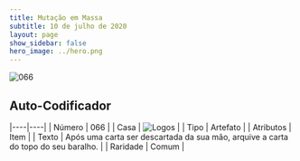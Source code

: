 ```yaml
---
title: Mutação em Massa
subtitle: 10 de julho de 2020
layout: page
show_sidebar: false
hero_image: ../hero.png
---
```


![066](https://cdn.keyforgegame.com/media/card_front/pt/479_066_CPHXV4PF7PC7_pt.png)

## Auto-Codificador

|----|----|
| Número | 066 |
| Casa | ![Logos](https://archonarcana.com/images/thumb/c/ce/Logos.png/22px-Logos.png "Logos") |
| Tipo | Artefato |
| Atributos | Item |
| Texto | Após uma carta ser descartada da   sua mão, arquive a carta do topo   do seu baralho. |
| Raridade | Comum |
